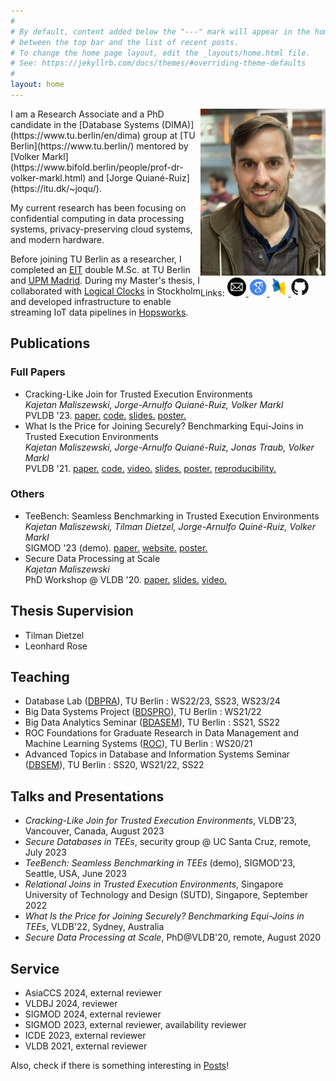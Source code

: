 ```yaml
---
#
# By default, content added below the "---" mark will appear in the home page
# between the top bar and the list of recent posts.
# To change the home page layout, edit the _layouts/home.html file.
# See: https://jekyllrb.com/docs/themes/#overriding-theme-defaults
#
layout: home
---
```


<div style="dispay: block;margin-left: auto;margin-right: 0;float: right;">
<div><img align="right" src="./assets/portrait.jpg" width="200" style="margin-bottom: 0.1cm"></div>
Links:
<a href="mailto:maliszewski at tu-berlin dot de">
  <img align="" src="./assets/email.png" width="30">
</a>
<a href="https://scholar.google.com/citations?user=iUW4hAgAAAAJ">
  <img align="" src="./assets/scholar.png" width="30">
</a>
<a href="https://dblp.uni-trier.de/pid/273/7017.html">
  <img align="" src="./assets/dblp.png" width="30">
</a>
<a href="https://github.com/kai-chi">
  <img align="" src="./assets/github.png" width="30">
</a>
</div>
I am a Research Associate and a PhD candidate in the [Database Systems (DIMA)](https://www.tu.berlin/en/dima) group at [TU Berlin](https://www.tu.berlin/) mentored by [Volker Markl](https://www.bifold.berlin/people/prof-dr-volker-markl.html) and [Jorge Quiané-Ruiz](https://itu.dk/~joqu/). 

My current research has been focusing on confidential computing in data processing systems, privacy-preserving cloud systems, and modern hardware.

Before joining TU Berlin as a researcher, I completed an [EIT](https://www.eitdigital.eu/) double M.Sc. at TU Berlin and [UPM Madrid](https://www.upm.es/). During my Master's thesis, I collaborated with [Logical Clocks](https://logicalclocks.com) in Stockholm and developed infrastructure to enable streaming IoT data pipelines in [Hopsworks](https://www.hopsworks.ai/).


## Publications
### Full Papers
* Cracking-Like Join for Trusted Execution Environments\
*Kajetan Maliszewski, Jorge-Arnulfo Quiané-Ruiz, Volker Markl*\
PVLDB '23. [paper.](assets/p2330-maliszewski.pdf) [code.](https://github.com/kai-chi/CrkJoin) [slides.](https://www.slideshare.net/Kajetan4/crackinglike-join-for-trusted-execution-environments) [poster.](assets/2023-vldb-crkj-poster.jpg)
* What Is the Price for Joining Securely? Benchmarking Equi-Joins in Trusted Execution Environments\
*Kajetan Maliszewski, Jorge-Arnulfo Quiané-Ruiz, Jonas Traub, Volker Markl*\
PVLDB '21. [paper.](assets/p659-maliszewski.pdf) [code.](https://github.com/agora-ecosystem/tee-bench) [video.](https://www.youtube.com/watch?v=fx3TLVXXdyo) [slides.](https://www.slideshare.net/Kajetan4/what-is-the-price-of-joining-securely-benchmarking-equijoins-in-trusted-execution-environments) [poster.](assets/2022-vldb-poster.jpg) [reproducibility.](https://www.tu.berlin/en/dima/news-details/ein-artikel-von-dima-forschern-wurde-mit-dem-vldb-reproducibility-badge-ausgezeichnet)

### Others
* TeeBench: Seamless Benchmarking in Trusted Execution Environments\
*Kajetan Maliszewski, Tilman Dietzel, Jorge-Arnulfo Quiné-Ruiz, Volker Markl*\
SIGMOD '23 (demo). [paper.](https://dl.acm.org/doi/10.1145/3555041.3589726) [website.](https://teebench.dima.tu-berlin.de) [poster.](assets/2023-sigmod-poster.jpg)
* Secure Data Processing at Scale\
*Kajetan Maliszewski*\
PhD Workshop @ VLDB '20. [paper.](http://ceur-ws.org/Vol-2652/paper07.pdf) [slides.](https://kai-chi.github.io/assets/2020_phd_vldb_slides.pdf) [video.](https://www.youtube.com/watch?v=wSNN64zvSFA)

## Thesis Supervision
* Tilman Dietzel <!--, EnclOPE: Enclave-Protected State for Order Preserving Encryption.-->
* Leonhard Rose <!--, Leveraging Distributed Joins in Trusted Execution Environments.-->

## Teaching
* Database Lab ([DBPRA](https://moseskonto.tu-berlin.de/moses/modultransfersystem/bolognamodule/beschreibung/anzeigen.html?nummer=40400&version=8&sprache=2)), TU Berlin : WS22/23, SS23, WS23/24
* Big Data Systems Project ([BDSPRO](https://moseskonto.tu-berlin.de/moses/modultransfersystem/bolognamodule/beschreibung/anzeigen.html?nummer=40494&version=7&sprache=2)), TU Berlin : WS21/22
* Big Data Analytics Seminar ([BDASEM](https://moseskonto.tu-berlin.de/moses/modultransfersystem/bolognamodule/beschreibung/anzeigen.html?nummer=40353&version=9&sprache=2)), TU Berlin  : SS21, SS22
* ROC Foundations for Graduate Research in Data Management and Machine Learning Systems ([ROC](https://moseskonto.tu-berlin.de/moses/modultransfersystem/bolognamodule/beschreibung/anzeigen.html?nummer=41135&version=4&sprache=2)), TU Berlin : WS20/21
* Advanced Topics in Database and Information Systems Seminar ([DBSEM](https://moseskonto.tu-berlin.de/moses/modultransfersystem/bolognamodule/beschreibung/anzeigen.html?nummer=40402&version=8&sprache=2)), TU Berlin : SS20, WS21/22, SS22

## Talks and Presentations
* *Cracking-Like Join for Trusted Execution Environments*, VLDB'23, Vancouver, Canada, August 2023
* *Secure Databases in TEEs*, security group @ UC Santa Cruz, remote, July 2023
* *TeeBench: Seamless Benchmarking in TEEs* (demo), SIGMOD'23, Seattle, USA, June 2023
* *Relational Joins in Trusted Execution Environments*, Singapore University of Technology and Design (SUTD), Singapore, September 2022
* *What Is the Price for Joining Securely? Benchmarking Equi-Joins in TEEs*, VLDB'22, Sydney, Australia
* *Secure Data Processing at Scale*, PhD@VLDB'20, remote, August 2020

## Service
* AsiaCCS 2024, external reviewer
* VLDBJ 2024, reviewer
* SIGMOD 2024, external reviewer
* SIGMOD 2023, external reviewer, availability reviewer
* ICDE 2023, external reviewer
* VLDB 2021, external reviewer

Also, check if there is something interesting in [Posts](/posts)!

